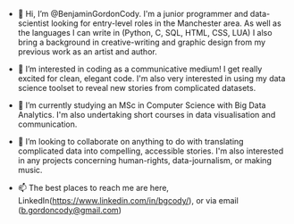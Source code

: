 - 👋 Hi, I’m @BenjaminGordonCody. I'm a junior programmer and data-scientist looking for entry-level roles in the Manchester area. As well as the languages I can write in (Python, C, SQL, HTML, CSS, LUA) I also bring a background in creative-writing and graphic design from my previous work as an artist and author.

- 👀 I’m interested in coding as a communicative medium! I get really excited for clean, elegant code. I'm also very interested in using my data science toolset to reveal new stories from complicated datasets.

- 🌱 I’m currently studying an MSc in Computer Science with Big Data Analytics. I'm also undertaking short courses in data visualisation and communication.

- 💞️ I’m looking to collaborate on anything to do with translating complicated data into compelling, accessible stories. I'm also interested in any projects concerning human-rights, data-journalism, or making music.

- 📫 The best places to reach me are here, LinkedIn(https://www.linkedin.com/in/bgcody/), or via email (b.gordoncody@gmail.com)

<!---
BenjaminGordonCody/BenjaminGordonCody is a ✨ special ✨ repository because its `README.md` (this file) appears on your GitHub profile.
You can click the Preview link to take a look at your changes.
--->
